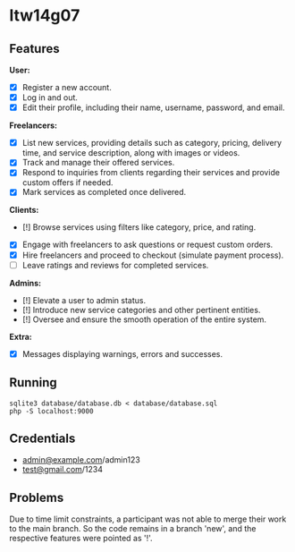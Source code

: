 # ltw14g07

## Features

**User:**
- [x] Register a new account.
- [x] Log in and out.
- [x] Edit their profile, including their name, username, password, and email.

**Freelancers:**
- [x] List new services, providing details such as category, pricing, delivery time, and service description, along with images or videos.
- [x] Track and manage their offered services.
- [x] Respond to inquiries from clients regarding their services and provide custom offers if needed.
- [x] Mark services as completed once delivered.

**Clients:**
- [!] Browse services using filters like category, price, and rating.
- [x] Engage with freelancers to ask questions or request custom orders.
- [x] Hire freelancers and proceed to checkout (simulate payment process).
- [ ] Leave ratings and reviews for completed services.

**Admins:**
- [!] Elevate a user to admin status.
- [!] Introduce new service categories and other pertinent entities.
- [!] Oversee and ensure the smooth operation of the entire system.

**Extra:**
- [X] Messages displaying warnings, errors and successes.

## Running

    sqlite3 database/database.db < database/database.sql
    php -S localhost:9000

## Credentials

- admin@example.com/admin123
- test@gmail.com/1234

## Problems

Due to time limit constraints, a participant was not able to merge their work to the main branch. So the code remains in a branch 'new', and the respective features were pointed as '!'.